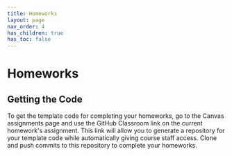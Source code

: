 ```yaml
---
title: Homeworks
layout: page
nav_order: 4
has_children: true
has_toc: false
---
```


# Homeworks

## Getting the Code
To get the template code for completing your homeworks, go to the Canvas assignments page and use the GitHub Classroom link on the current homework's assignment. This link will allow you to generate a repository for your template code while automatically giving course staff access. Clone and push commits to this repository to complete your homeworks.    
